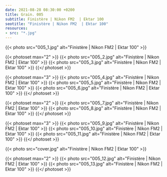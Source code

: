 ```yaml
---
date: 2021-08-28 08:30:00 +0200
title: Grain. 005
subtitle: Finistère | Nikon FM2  | Ektar 100
seotitle: "Finistère | Nikon FM2  | Ektar 100"
resources:
- src: "*.jpg"
---
```


{{< photo src="005_1.jpg" alt="Finistère | Nikon FM2  | Ektar 100" >}}

{{< photoset max="2" >}}
  {{< photo src="005_2.jpg" alt="Finistère | Nikon FM2  | Ektar 100" >}}
  {{< photo src="005_3.jpg" alt="Finistère | Nikon FM2  | Ektar 100" >}}
{{</ photoset >}}

{{< photoset max="3" >}}
  {{< photo src="005_4.jpg" alt="Finistère | Nikon FM2  | Ektar 100" >}}
  {{< photo src="005_5.jpg" alt="Finistère | Nikon FM2  | Ektar 100" >}}
  {{< photo src="005_6.jpg" alt="Finistère | Nikon FM2  | Ektar 100" >}}
{{</ photoset >}}

{{< photoset max="2" >}}
  {{< photo src="005_7.jpg" alt="Finistère | Nikon FM2  | Ektar 100" >}}
  {{< photo src="005_8.jpg" alt="Finistère | Nikon FM2  | Ektar 100" >}}
{{</ photoset >}}

{{< photoset max="3" >}}
  {{< photo src="005_9.jpg" alt="Finistère | Nikon FM2  | Ektar 100" >}}
  {{< photo src="005_10.jpg" alt="Finistère | Nikon FM2  | Ektar 100" >}}
  {{< photo src="005_11.jpg" alt="Finistère | Nikon FM2  | Ektar 100" >}}
{{</ photoset >}}

{{< photo src="cover.jpg" alt="Finistère | Nikon FM2  | Ektar 100" >}}

{{< photoset max="2" >}}
  {{< photo src="005_12.jpg" alt="Finistère | Nikon FM2  | Ektar 100" >}}
  {{< photo src="005_13.jpg" alt="Finistère | Nikon FM2  | Ektar 100" >}}
{{</ photoset >}}
